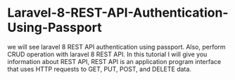 # Laravel-8-REST-API-Authentication-Using-Passport
we will see laravel 8 REST API authentication using passport. Also, perform CRUD operation with laravel 8 REST API. In this tutorial I will give you information about REST API, REST API is an application program interface that uses HTTP requests to GET, PUT, POST, and DELETE data.
